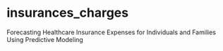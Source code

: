 # insurances_charges
Forecasting Healthcare Insurance Expenses for Individuals and Families Using Predictive Modeling
